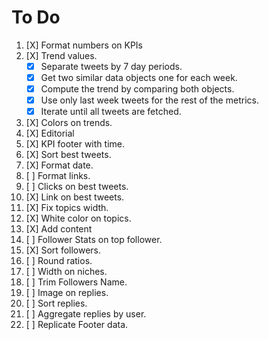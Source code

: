 # To Do

 1. [X] Format numbers on KPIs
 2. [X] Trend values.
    - [X] Separate tweets by 7 day periods.
    - [X] Get two similar data objects one for each week.
    - [X] Compute the trend by comparing both objects.
    - [X] Use only last week tweets for the rest of the metrics.
    - [X] Iterate until all tweets are fetched.

 3. [X] Colors on trends.
 4. [X] Editorial
 5. [X] KPI footer with time.
 6. [X] Sort best tweets.
 7. [X] Format date.
 8. [ ] Format links.
 9. [ ] Clicks on best tweets.
10. [X] Link on best tweets.
11. [X] Fix topics width.
12. [X] White color on topics.
13. [X] Add content
14. [ ] Follower Stats on top follower.
15. [X] Sort followers.
16. [ ] Round ratios.
17. [ ] Width on niches.
18. [ ] Trim Followers Name.
19. [ ] Image on replies.
20. [ ] Sort replies.
21. [ ] Aggregate replies by user.
22. [ ] Replicate Footer data.
